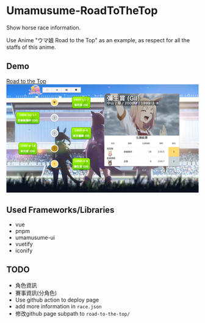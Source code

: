 # Umamusume-RoadToTheTop

Show horse race information.

Use Anime "ウマ娘 Road to the Top" as an example, as respect for all the staffs of this anime.

## Demo

[Road to the Top](https://gitqwerty777.github.io/Umamusume-RoadToTheTop/)
![](./readme-demo.png)

## Used Frameworks/Libraries

- vue
- pnpm
- umamusume-ui
- vuetify
- iconify

## TODO

- 角色資訊
- 賽事資訊(分角色)
- Use github action to deploy page
- add more information in `race.json`
- 修改github page subpath to `road-to-the-top/`
